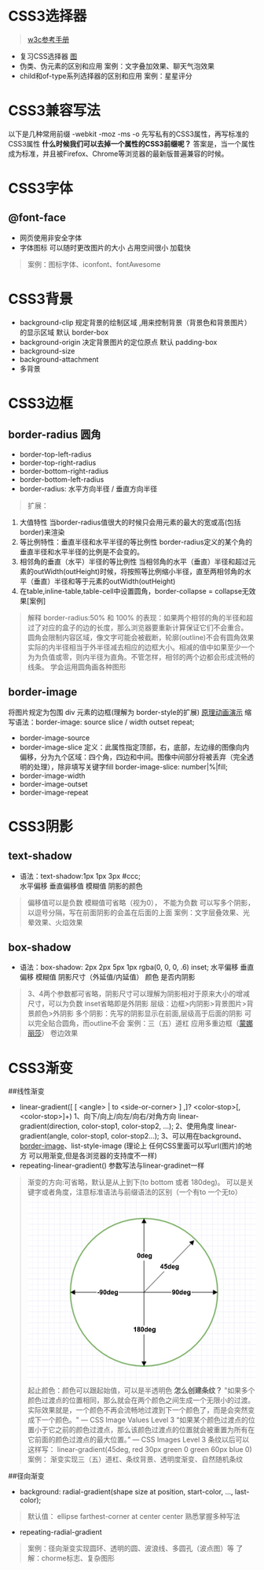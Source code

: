 # CSS3选择器
>[w3c参考手册](http://www.w3school.com.cn/cssref/css_selectors.asp)

- 复习CSS选择器 [图](https://www.processon.com/mindmap/59cccdace4b06e9fd2f79a8b)
- 伪类、伪元素的区别和应用
案例：文字叠加效果、聊天气泡效果
- child和of-type系列选择器的区别和应用
案例：星星评分

# CSS3兼容写法

以下是几种常用前缀
-webkit
-moz
-ms
-o
先写私有的CSS3属性，再写标准的CSS3属性
**什么时候我们可以去掉一个属性的CSS3前缀呢？**
答案是，当一个属性成为标准，并且被Firefox、Chrome等浏览器的最新版普遍兼容的时候。

# CSS3字体

## @font-face
- 网页使用非安全字体
- 字体图标
可以随时更改图片的大小
占用空间很小
加载快
>案例：图标字体、iconfont、fontAwesome

# CSS3背景
- background-clip
规定背景的绘制区域 ,用来控制背景（背景色和背景图片）的显示区域  默认 border-box
- background-origin
决定背景图片的定位原点  默认 padding-box
- background-size
- background-attachment
- 多背景

# CSS3边框
## border-radius 圆角
- border-top-left-radius
- border-top-right-radius
- border-bottom-right-radius
- border-bottom-left-radius
- border-radius: 水平方向半径 / 垂直方向半径

>扩展：
1. 大值特性
	当border-radius值很大的时候只会用元素的最大的宽或高(包括border)来渲染
2. 等比例特性：垂直半径和水平半径的等比例性	
    border-radius定义的某个角的垂直半径和水平半径的比例是不会变的。
3. 相邻角的垂直（水平）半径的等比例性
    当相邻角的水平（垂直）半径和超过元素的outWidth(outHeight)时候，将按照等比例缩小半径，直至两相邻角的水平（垂直）半径和等于元素的outWidth(outHeight)
4. 在table,inline-table,table-cell中设置圆角，border-collapse = collapse无效果[案例]
>解释 border-radius:50%   和  100% 的表现：如果两个相邻的角的半径和超过了对应的盒子的边的长度，那么浏览器要重新计算保证它们不会重合。
>圆角会限制内容区域，像文字可能会被截断，轮廓(outline)不会有圆角效果
>实际的内半径相当于外半径减去相应的边框大小。相减的值中如果至少一个为为负值或零，则内半径为直角。不管怎样，相邻的两个边都会形成流畅的线条。
>学会运用圆角画各种图形




## border-image
将图片规定为包围 div 元素的边框(理解为 border-style的扩展)
[原理动画演示](border-image原理动画演示.html)
缩写语法：border-image: source slice / width outset repeat;

- border-image-source
- border-image-slice 
定义：此属性指定顶部，右，底部，左边缘的图像向内偏移，分为九个区域：四个角，四边和中间。图像中间部分将被丢弃（完全透明的处理），除非填写关键字fill
border-image-slice: number|%|fill;
- border-image-width
- border-image-outset
- border-image-repeat

# CSS3阴影
## text-shadow

- 语法：text-shadow:1px 1px 3px #ccc;   
水平偏移 垂直偏移值 模糊值 阴影的颜色
>偏移值可以是负数
>模糊值可省略（视为0）， 不能为负数
>可以写多个阴影，以逗号分隔，写在前面阴影的会盖在后面的上面
>案例：文字层叠效果、光晕效果、火焰效果

## box-shadow
- 语法：box-shadow: 2px 2px 5px 1px rgba(0, 0, 0, .6) inset;
水平偏移 垂直偏移 模糊值 阴影尺寸（外延值/内延值） 颜色 是否内阴影
> 3、4两个参数都可省略，阴影尺寸可以理解为阴影相对于原来大小的增减尺寸，可以为负数
>inset省略即是外阴影
>层级：边框>内阴影>背景图片>背景颜色>外阴影 
>多个阴影：先写的阴影显示在前面,层级高于后面的阴影 
>可以完全贴合圆角，而outline不会
>案例：三（五）道杠  应用多重边框（[蒙娜丽莎](https://codepen.io/pengteling/pen/VPqBmx)） 卷边效果


# CSS3渐变
##线性渐变
-  linear-gradient([ [ &lt;angle&gt; | to &lt;side-or-corner&gt; ] ,]? &lt;color-stop&gt;[, &lt;color-stop&gt;]+)
1、向下/向上/向左/向右/对角方向  linear-gradient(direction, color-stop1, color-stop2, ...);
2、使用角度  linear-gradient(angle, color-stop1, color-stop2...);
3、可以用在background、[border-image](https://codepen.io/team/css-tricks/pen/LVdXdM)、list-style-image (理论上 任何CSS里面可以写url(图片)的地方 可以用渐变,但是各浏览器的支持度不一样)
- repeating-linear-gradient() 
参数写法与linear-gradinet一样


>渐变的方向:可省略，默认是从上到下(to bottom 或者 180deg)。 可以是关键字或者角度，注意标准语法与前缀语法的区别（一个有to 一个无to）
![](渐变坐标.jpg)
>起止颜色：颜色可以跟起始值，可以是半透明色
>**怎么创建条纹？**
>"如果多个颜色过渡点的位置相同，那么就会在两个颜色之间生成一个无限小的过渡。实际效果就是，一个颜色不再会流畅地过渡到下一个颜色了，而是会突然变成下一个颜色。" — CSS Image Values Level 3
“如果某个颜色过渡点的位置小于它之前的颜色过渡点，那么该颜色过渡点的位置就会被重置为所有在它前面的颜色过渡点的最大位置。” — CSS Images Level 3
条纹以后可以这样写： linear-gradient(45deg, red 30px green 0 green 60px blue 0)
>案例：
渐变实现三（五）道杠、条纹背景、透明度渐变、自然随机条纹



##径向渐变
- background: radial-gradient(shape size at position, start-color, ..., last-color);

>默认值： ellipse farthest-corner at center center
>熟悉掌握多种写法

- repeating-radial-gradient
>案例：径向渐变实现圆环、透明的圆、波浪线、多圆孔（波点图）等
>了解：chorme标志、复杂图形

